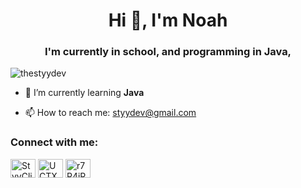 <h1 align="center">Hi 👋, I'm Noah</h1>
<h3 align="center">I'm currently in school, and programming in Java, </h3>

<p align="left"> <img src="https://komarev.com/ghpvc/?username=thestyydev&label=Profile%20views&color=0e75b6&style=flat" alt="thestyydev" /> </p>


- 🌱 I’m currently learning **Java**

- 📫 How to reach me: styydev@gmail.com

<h3 align="left">Connect with me:</h3>
<p align="left">
<a href="https://twitter.com/StyyClient" target="blank"><img align="center" src="https://cdn.jsdelivr.net/npm/simple-icons@3.0.1/icons/twitter.svg" alt="StyyClient" height="30" width="40" /></a>
<a href="https://youtube.com/channel/UCTXVEP8mJOilMbPEaFgbOgw" target="blank"><img align="center" src="https://cdn.jsdelivr.net/npm/simple-icons@3.0.1/icons/youtube.svg" alt="UCTXVEP8mJOilMbPEaFgbOgw" height="30" width="40" /></a>
<a href="https://dsc.gg/styydev" target="blank"><img align="center" src="https://cdn.jsdelivr.net/npm/simple-icons@3.0.1/icons/discord.svg" alt="r7R4jRT" height="30" width="40" /></a>
</p>

<h3 align="left"
